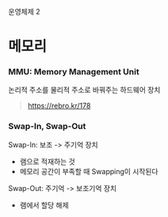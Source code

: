 운영체제 2

# 메모리

### MMU: Memory Management Unit

논리적 주소를 물리적 주소로 바꿔주는 하드웨어 장치

> https://rebro.kr/178

### Swap-In, Swap-Out

Swap-In: 보조 -> 주기억 장치

- 램으로 적재하는 것
- 메모리 공간이 부족할 때 Swapping이 시작된다

Swap-Out: 주기억 -> 보조기억 장치

- 램에서 할당 해제
